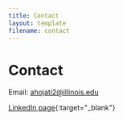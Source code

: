 ```yaml
---
title: Contact
layout: template
filename: contact
---
```


# Contact

Email: [ahojati2@illinois.edu](mailto:ahojati2.edu)

[LinkedIn page](https://www.linkedin.com/in/ashkhan-hojati){:target="_blank"}
